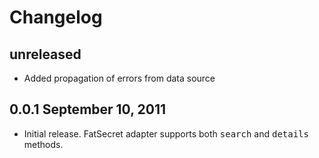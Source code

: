 # Changelog

## unreleased
* Added propagation of errors from data source

## 0.0.1  September 10, 2011
* Initial release. FatSecret adapter supports both <tt>search</tt> and <tt>details</tt> methods.